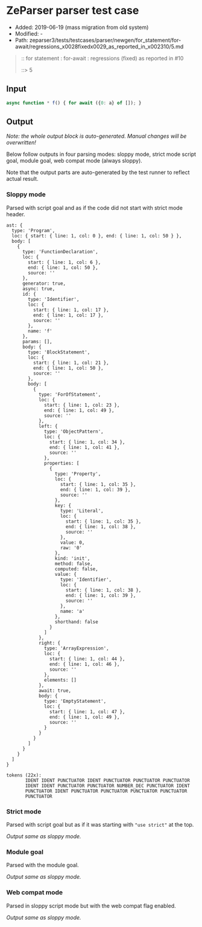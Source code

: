 # ZeParser parser test case

- Added: 2019-06-19 (mass migration from old system)
- Modified: -
- Path: zeparser3/tests/testcases/parser/newgen/for_statement/for-await/regressions_x0028fixedx0029_as_reported_in_x002310/5.md

> :: for statement : for-await : regressions (fixed) as reported in #10
>
> ::> 5

## Input

`````js
async function * f() { for await ({0: a} of []); }
`````

## Output

_Note: the whole output block is auto-generated. Manual changes will be overwritten!_

Below follow outputs in four parsing modes: sloppy mode, strict mode script goal, module goal, web compat mode (always sloppy).

Note that the output parts are auto-generated by the test runner to reflect actual result.

### Sloppy mode

Parsed with script goal and as if the code did not start with strict mode header.

`````
ast: {
  type: 'Program',
  loc: { start: { line: 1, col: 0 }, end: { line: 1, col: 50 } },
  body: [
    {
      type: 'FunctionDeclaration',
      loc: {
        start: { line: 1, col: 6 },
        end: { line: 1, col: 50 },
        source: ''
      },
      generator: true,
      async: true,
      id: {
        type: 'Identifier',
        loc: {
          start: { line: 1, col: 17 },
          end: { line: 1, col: 17 },
          source: ''
        },
        name: 'f'
      },
      params: [],
      body: {
        type: 'BlockStatement',
        loc: {
          start: { line: 1, col: 21 },
          end: { line: 1, col: 50 },
          source: ''
        },
        body: [
          {
            type: 'ForOfStatement',
            loc: {
              start: { line: 1, col: 23 },
              end: { line: 1, col: 49 },
              source: ''
            },
            left: {
              type: 'ObjectPattern',
              loc: {
                start: { line: 1, col: 34 },
                end: { line: 1, col: 41 },
                source: ''
              },
              properties: [
                {
                  type: 'Property',
                  loc: {
                    start: { line: 1, col: 35 },
                    end: { line: 1, col: 39 },
                    source: ''
                  },
                  key: {
                    type: 'Literal',
                    loc: {
                      start: { line: 1, col: 35 },
                      end: { line: 1, col: 38 },
                      source: ''
                    },
                    value: 0,
                    raw: '0'
                  },
                  kind: 'init',
                  method: false,
                  computed: false,
                  value: {
                    type: 'Identifier',
                    loc: {
                      start: { line: 1, col: 38 },
                      end: { line: 1, col: 39 },
                      source: ''
                    },
                    name: 'a'
                  },
                  shorthand: false
                }
              ]
            },
            right: {
              type: 'ArrayExpression',
              loc: {
                start: { line: 1, col: 44 },
                end: { line: 1, col: 46 },
                source: ''
              },
              elements: []
            },
            await: true,
            body: {
              type: 'EmptyStatement',
              loc: {
                start: { line: 1, col: 47 },
                end: { line: 1, col: 49 },
                source: ''
              }
            }
          }
        ]
      }
    }
  ]
}

tokens (22x):
       IDENT IDENT PUNCTUATOR IDENT PUNCTUATOR PUNCTUATOR PUNCTUATOR
       IDENT IDENT PUNCTUATOR PUNCTUATOR NUMBER_DEC PUNCTUATOR IDENT
       PUNCTUATOR IDENT PUNCTUATOR PUNCTUATOR PUNCTUATOR PUNCTUATOR
       PUNCTUATOR
`````

### Strict mode

Parsed with script goal but as if it was starting with `"use strict"` at the top.

_Output same as sloppy mode._

### Module goal

Parsed with the module goal.

_Output same as sloppy mode._

### Web compat mode

Parsed in sloppy script mode but with the web compat flag enabled.

_Output same as sloppy mode._
